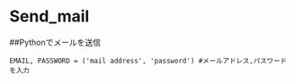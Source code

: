 # Send_mail
##Pythonでメールを送信<br>

```
EMAIL, PASSWORD = ('mail address', 'password') #メールアドレス,パスワードを入力
```
